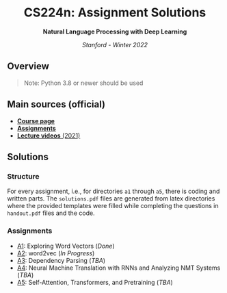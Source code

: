 <h1 align="center">CS224n: Assignment Solutions</h1>
<p align="center"><b>Natural Language Processing with Deep Learning</b></p>
<p align="center"><i>Stanford - Winter 2022</i></p>

## Overview
> Note: Python 3.8 or newer should be used

## Main sources (official)
* [**Course page**](http://web.stanford.edu/class/cs224n/index.html)
* [**Assignments**](http://web.stanford.edu/class/cs224n/index.html#schedule)
* [**Lecture videos** (2021)](https://www.youtube.com/playlist?list=PLoROMvodv4rOSH4v6133s9LFPRHjEmbmJ)

## Solutions
### Structure
For every assignment, i.e., for directories `a1` through `a5`, there is coding and written parts. The `solutions.pdf` files are generated from latex directories where the provided templates were filled while completing the questions in `handout.pdf` files and the code.
### Assignments
* [A1](a1): Exploring Word Vectors (_Done_)
* [A2](a2): word2vec (_In Progress_)
* [A3](a3): Dependency Parsing (_TBA_)
* [A4](a4): Neural Machine Translation with RNNs and Analyzing NMT Systems (_TBA_)
* [A5](a5): Self-Attention, Transformers, and Pretraining (_TBA_)